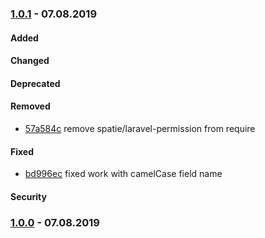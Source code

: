 ### [1.0.1](https://github.com/krasnikov87/eloquent-json/releases/tag/1.0.1) - 07.08.2019
    
#### Added
#### Changed
#### Deprecated
#### Removed
* [57a584c](../../commit/57a584c) remove spatie/laravel-permission from require
#### Fixed
* [bd996ec](../../commit/bd996ec) fixed work with camelCase field name
#### Security

### [1.0.0](https://github.com/krasnikov87/eloquent-json/releases/tag/1.0.0) - 07.08.2019
